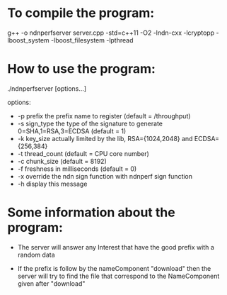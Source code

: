# To compile the program:

g++ -o ndnperfserver server.cpp -std=c++11 -O2 -lndn-cxx -lcryptopp -lboost_system -lboost_filesystem -lpthread

# How to use the program:

<style>
li span {
    background-color:red;
}
</style>

./ndnperfserver [options...]

options:
- -p prefix   the prefix name to register (default = /throughput)
- -s sign_type		the type of the signature to generate 0=SHA,1=RSA,3=ECDSA (default = 1)
- -k key_size		actually limited by the lib, RSA={1024,2048} and ECDSA={256,384}
- -t thread_count		(default = CPU core number)
- -c chunk_size		(default = 8192)
- -f freshness		in milliseconds (default = 0)
- -x  override the ndn sign function with ndnperf sign function
- -h  display this message

# Some information about the program:
	
- The server will answer any Interest that have the good prefix with a random data

- If the prefix is follow by the nameComponent "download" then the server will try to find the file that correspond to the NameComponent given after "download"
